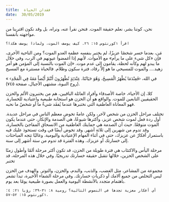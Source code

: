```yaml
---
title:  فقدان الحياة
date:  30/05/2019
---
```


نحن، كوننا بشر، نعلم حقيقة الموت. فنحن نقرأ عنه، ونراه، بل وقد نكون اقتربنا من مواجهته بأنفسنا.

`اقرأ ١كورنثوس ١٥: ٢٦. كيف يوصف الموت، ولماذا يوصف هكذا؟`

مَن، بعدما خسر شخصًا عزيزًا، لم يختبر بنفسه عظمة العدو الموت؟ ومن الناحية الأخرى، فإن «كل شيء على ما يرام» مع الأموات.  لأنهم إذا أغمضوا عيونهم في الرب، وفي خلال ما يبدو لهم وكأنه لحظة، يقامون إلى عدم موت. «إن الموت بالنسبة إلى المؤمن هو أمر زهيد.... والموت للمسيحي ما هو إلاّ رقاد، فترة سكون وظلام. فالحياة مستترة مع المسيح

في الله، ‹فَعِنْدَمَا يُظْهَرُ الْمَسِيحُ، وَهُوَ حَيَاتُنَا، عِنْدَئِذٍ تُظْهَرُونَ أَنْتُمْ أَيْضاً مَعَهُ فِي الْمَجْدِ› » (روح النبوة، مشتهى الأجيال، صفحة ٧٤٥).

كلا، إن الأحياء، خاصة الأصدقاء وأفراد العائلة الباقيين، هم من يختبرون الألم والحزن الحقيقيين التابعين للموت. والواقع هو أن الحزن هو استجابة طبيعية واعتيادية للخسارة. فهو المعاناة العاطفية التي نختبرها عندما يُفقَد شيءٌ ما أو شخصٌ ما نحبه.

تختلف مراحل الحزن من شخص لآخر، ولكن عامةً تخوض معظم الناس في مراحل عديدة. أول ردة فعل لموت شخص عزيز، وأكثرها شيوعًا، هي الصدمة والإنكار، حتى عندما يكون الموت متوقعًا. حيث أن الصدمة هي حمايتك العاطفية من الانسحاق المفاجئ بالخسارة، وقد تدوم من شهرين إلى ثلاثة أشهر. وقد تخوض أيضًا في وقت تستحوذ عليك فيه باستمرار أفكارٌ عن عزيزك، حتى في أثناء المهام الإعتيادية واليومية. وغالبًا تتجه المباحثات إلى خسارتك أو عزيزك. وهذه الفترة قد تدوم من ستة أشهر إلى سنة.

مرحلة اليأس والاكتئاب هي فترة طويلة من الحزن، قد تكون أكثر مرحلة ألمًا وأطول زمنًا على الشخص الحزين، خلالها تتقبل حقيقة خسارتك تدريجيًا. وفي خلال هذه المرحلة، قد تختبر

مجموعة من المشاعر، مثل الغضب، والذنب، والندم، والحزن، والتوتر. والهدف من الحزن ليس التخلص من جميع آلامك أو ذكريات خسارتك. وفي مرحلة الشفاء الأخيرة، تبدأ تشعر باهتمام متجدد بالأنشطة اليومية والعمل بصورة طبيعية يومًا بعد يوم.

`أي أفكار معزية تجدها في النصوص التالية؟ رومية ٨: ٣١-٣٩؛ رؤيا ٢١: ٤؛ ١كورنثوس ١٥: ٥٢-٥٧.`